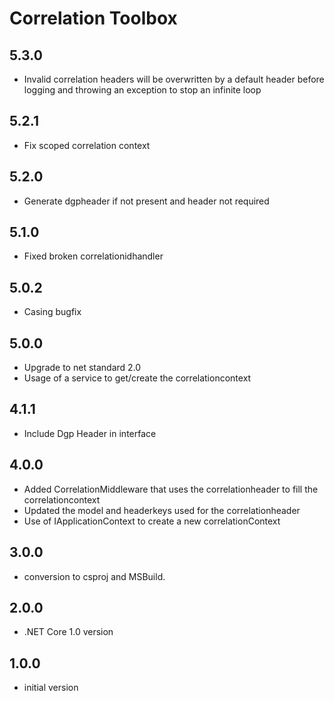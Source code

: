 # Correlation Toolbox

## 5.3.0

- Invalid correlation headers will be overwritten by a default header before logging and throwing an exception to stop an infinite loop 

## 5.2.1

- Fix scoped correlation context

## 5.2.0

- Generate dgpheader if not present and header not required

## 5.1.0

- Fixed broken correlationidhandler

## 5.0.2

- Casing bugfix

## 5.0.0

- Upgrade to net standard 2.0
- Usage of a service to get/create the correlationcontext

## 4.1.1

- Include Dgp Header in interface

## 4.0.0

- Added CorrelationMiddleware that uses the correlationheader to fill the correlationcontext
- Updated the model and headerkeys used for the correlationheader
- Use of IApplicationContext to create a new correlationContext

## 3.0.0

- conversion to csproj and MSBuild.

## 2.0.0

- .NET Core 1.0 version

## 1.0.0

- initial version
